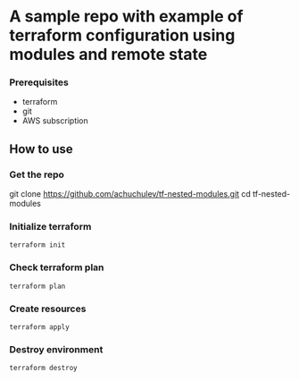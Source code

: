 # A sample repo with example of terraform configuration using modules and remote state

### Prerequisites

- terraform
- git
- AWS subscription

## How to use

### Get the repo

git clone https://github.com/achuchulev/tf-nested-modules.git
cd tf-nested-modules

### Initialize terraform

```
terraform init
```

### Check terraform plan

```
terraform plan
```

### Create resources

```
terraform apply
```

### Destroy environment

```
terraform destroy
```
